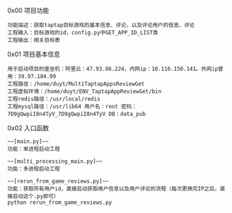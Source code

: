 0x00 项目功能
    
    功能描述：获取taptap目标游戏的基本信息、评论，以及评论用户的信息、评论
    工程输入：目标游戏的id，config.py中GET_APP_ID_LIST类
    工程输出：相关目标表

0x01 项目基本信息
    
    用于启动项目的堡垒机：阿里云：47.93.86.224，内网ip：10.116.150.141。外网ip曾用：39.97.184.99
    工程路径：/home/duyt/MultiTaptapAppsReviewGet
    工程虚拟环境：/home/duyt/ENV_TaptapAppReviewGet/bin
    工程redis路径：/usr/local/redis
    工程mysql路径：/usr/lib64 用户名：root 密码：7D9gQwpiI8n4TyV_7D9gQwpiI8n4TyV DB：data_pub

0x02 入口函数

    ~~[main.py]~~
    功能：单进程启动工程

    ~~[multi_processing_main.py]~~
    功能：多进程启动工程

    ~~[rerun_from_game_reviews.py]~~
    功能：获取所有用户id，直接启动获取用户信息以及用户评论的流程（每次更换完IP之后，直接启动这个.py即可）
    python rerun_from_game_reviews.py